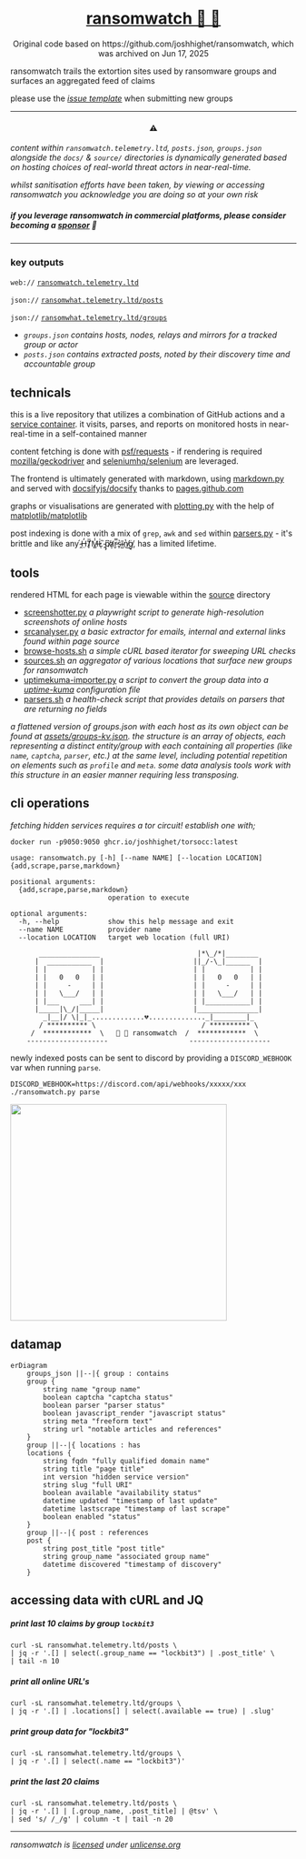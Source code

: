 <!--
looking for historical data? 
check ransomwatch-history - https://github.com/joshhighet/ransomwatch-history
-->
<div align="center">
<h1>
  <a href="https://ransomwatch.telemetry.ltd">
    ransomwatch 👀 🦅
  </a>
</h1>
</div>
<p align="center">
  Original code based on https://github.com/joshhighet/ransomwatch, which was archived on Jun 17, 2025
</p>

ransomwatch trails the extortion sites used by ransomware groups and surfaces an aggregated feed of claims

please use the [_issue template_](https://github.com/joshhighet/ransomwatch/issues/new?assignees=&labels=✨+enhancement&template=newgroup.yml&title=new+group%3A+) when submitting new groups

---

<h4 align="center">⚠️</h4>

_content within `ransomwatch.telemetry.ltd`, `posts.json`, `groups.json` alongside the `docs/` & `source/` directories is dynamically generated based on hosting choices of real-world threat actors in near-real-time._

_whilst sanitisation efforts have been taken, by viewing or accessing ransomwatch you acknowledge you are doing so at your own risk_

##### if you leverage ransomwatch in commercial platforms, please consider becoming a [sponsor](https://github.com/sponsors/joshhighet) 💞

---

### key outputs

`web://` [`ransomwatch.telemetry.ltd`](https://ransomwatch.telemetry.ltd)

`json://` [`ransomwhat.telemetry.ltd/posts`](https://ransomwhat.telemetry.ltd/posts)

`json://` [`ransomwhat.telemetry.ltd/groups`](https://ransomwhat.telemetry.ltd/groups)

- _`groups.json` contains hosts, nodes, relays and mirrors for a tracked group or actor_
- _`posts.json` contains extracted posts, noted by their discovery time and accountable group_


## technicals

this is a live repository that utilizes a combination of GitHub actions and a [service container](https://docs.github.com/en/actions/using-containerized-services/about-service-containers). it visits, parses, and reports on monitored hosts in near-real-time in a self-contained manner

content fetching is done with [psf/requests](https://github.com/psf/requests) - if rendering is required [mozilla/geckodriver](https://github.com/mozilla/geckodriver) and [seleniumhq/selenium](https://github.com/SeleniumHQ/selenium) are leveraged.

The frontend is ultimately generated with markdown, using [markdown.py](https://github.com/joshhighet/ransomwatch/blob/main/markdown.py) and served with [docsifyjs/docsify](https://github.com/docsifyjs/docsify) thanks to [pages.github.com](https://pages.github.com)

graphs or visualisations are generated with [plotting.py](https://github.com/joshhighet/ransomwatch/blob/main/plotting.py) with the help of [matplotlib/matplotlib](https://github.com/matplotlib/matplotlib)

post indexing is done with a mix of `grep`, `awk` and `sed` within [parsers.py](https://github.com/joshhighet/ransomwatch/blob/main/parsers.py) - it's brittle and like any  ̴̭́H̶̤̓T̸̙̅M̶͇̾L̷͑ͅ ̴̙̏p̸̡͆a̷̛̦r̵̬̿s̴̙͛ĩ̴̺n̸̔͜g̸̘̈, has a limited lifetime.

## tools

rendered HTML for each page is viewable within the [source](https://github.com/joshhighet/ransomwatch/tree/main/source) directory

- [screenshotter.py](https://github.com/joshhighet/ransomwatch/blob/main/assets/screenshotter.py) _a playwright script to generate high-resolution screenshots of online hosts_
- [srcanalyser.py](https://github.com/joshhighet/ransomwatch/blob/main/assets/srcanalyser.py) _a basic extractor for emails, internal and external links found within page source_
- [browse-hosts.sh](https://github.com/joshhighet/ransomwatch/blob/main/assets/browse-hosts.sh) _a simple cURL based iterator for sweeping URL checks_
- [sources.sh](https://github.com/joshhighet/ransomwatch/blob/main/assets/sources.sh) _an aggregator of various locations that surface new groups for ransomwatch_
- [uptimekuma-importer.py](https://github.com/joshhighet/ransomwatch/blob/main/assets/uptimekuma-importer.py) _a script to convert the group data into a [uptime-kuma](https://github.com/louislam/uptime-kuma) configuration file_
- [parsers.sh](https://github.com/joshhighet/ransomwatch/blob/main/assets/parsers.sh) _a health-check script that provides details on parsers that are returning no fields_

_a flattened version of groups.json with each host as its own object can be found at [assets/groups-kv.json](https://github.com/joshhighet/ransomwatch/blob/main/assets/groups-kv.json). the structure is an array of objects, each representing a distinct entity/group with each containing all properties (like `name`, `captcha`, `parser`, etc.) at the same level, including potential repetition on elements such as `profile` and `meta`. some data analysis tools work with this structure in an easier manner requiring less transposing._

## cli operations

_fetching hidden services requires a tor circuit! establish one with;_

```shell
docker run -p9050:9050 ghcr.io/joshhighet/torsocc:latest
```

```shell
usage: ransomwatch.py [-h] [--name NAME] [--location LOCATION] {add,scrape,parse,markdown}

positional arguments:
  {add,scrape,parse,markdown}
                        operation to execute

optional arguments:
  -h, --help            show this help message and exit
  --name NAME           provider name
  --location LOCATION   target web location (full URI)

       _______________                        |*\_/*|________
      |  ___________  |                      ||_/-\_|______  |
      | |           | |                      | |           | |
      | |   0   0   | |                      | |   0   0   | |
      | |     -     | |                      | |     -     | |
      | |   \___/   | |                      | |   \___/   | |
      | |___     ___| |                      | |___________| |
      |_____|\_/|_____|                      |_______________|
        _|__|/ \|_|_.............💔.............._|________|_
       / ********** \                          / ********** \
     /  ************  \   👀 🦅 ransomwatch  /  ************  \
    --------------------                    --------------------
```

newly indexed posts can be sent to discord by providing a `DISCORD_WEBHOOK` var when running `parse`.

```shell
DISCORD_WEBHOOK=https://discord.com/api/webhooks/xxxxx/xxx ./ransomwatch.py parse
```
<img width="381" src="https://github.com/joshhighet/ransomwatch/assets/17993143/53226d1e-475b-4e80-8af5-727c153e6b4c">

## datamap

```mermaid
erDiagram
    groups_json ||--|{ group : contains
    group {
        string name "group name"
        boolean captcha "captcha status"
        boolean parser "parser status"
        boolean javascript_render "javascript status"
        string meta "freeform text"
        string url "notable articles and references"
    }
    group ||--|{ locations : has
    locations {
        string fqdn "fully qualified domain name"
        string title "page title"
        int version "hidden service version"
        string slug "full URI"
        boolean available "availability status"
        datetime updated "timestamp of last update"
        datetime lastscrape "timestamp of last scrape"
        boolean enabled "status"
    }
    group ||--|{ post : references
    post {
        string post_title "post title"
        string group_name "associated group name"
        datetime discovered "timestamp of discovery"
    }
```

## accessing data with cURL and JQ 

##### print last 10 claims by group `lockbit3`

```shell
curl -sL ransomwhat.telemetry.ltd/posts \
| jq -r '.[] | select(.group_name == "lockbit3") | .post_title' \
| tail -n 10
```

##### print all online URL's

```shell
curl -sL ransomwhat.telemetry.ltd/groups \
| jq -r '.[] | .locations[] | select(.available == true) | .slug'
```

##### print group data for "lockbit3"

```shell
curl -sL ransomwhat.telemetry.ltd/groups \
| jq -r '.[] | select(.name == "lockbit3")'
```

##### print the last 20 claims

```shell
curl -sL ransomwhat.telemetry.ltd/posts \
| jq -r '.[] | [.group_name, .post_title] | @tsv' \
| sed 's/ /_/g' | column -t | tail -n 20
```

---

_ransomwatch is [licensed](https://github.com/joshhighet/ransomwatch/blob/main/LICENSE) under [unlicense.org](https://unlicense.org)_

